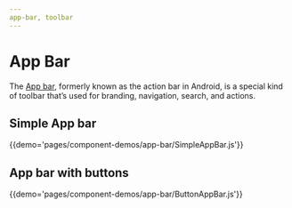 ```yaml
---
app-bar, toolbar
---
```


# App Bar

The [App bar](https://material.io/guidelines/layout/structure.html#structure-app-bar), formerly known as the action bar in Android, is a special kind of toolbar that’s used for branding, navigation, search, and actions.

## Simple App bar

{{demo='pages/component-demos/app-bar/SimpleAppBar.js'}}

## App bar with buttons

{{demo='pages/component-demos/app-bar/ButtonAppBar.js'}}

